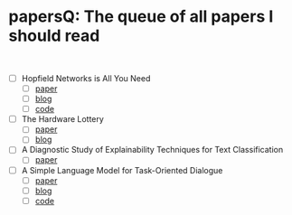 # papersQ: The queue of all papers I should read

<br/>


- [ ] Hopfield Networks is All You Need
  - [ ] [paper](https://arxiv.org/abs/2008.02217)
  - [ ] [blog](https://ml-jku.github.io/hopfield-layers/)
  - [ ] [code](https://github.com/ml-jku/hopfield-layers)
- [ ] The Hardware Lottery
  - [ ] [paper](https://arxiv.org/abs/2009.0648)
  - [ ] [blog](https://hardwarelottery.github.io)
- [ ] A Diagnostic Study of Explainability Techniques for Text Classification
  - [ ] [paper](https://arxiv.org/abs/2009.13295)
- [ ] A Simple Language Model for Task-Oriented Dialogue
  - [ ] [paper](https://arxiv.org/abs/2005.00796)
  - [ ] [blog](https://blog.einstein.ai/simpletod/)
  - [ ] [code](https://github.com/salesforce/simpletod)
